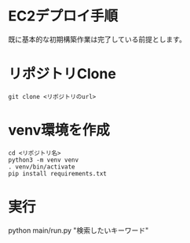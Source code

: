 EC2デプロイ手順
====
既に基本的な初期構築作業は完了している前提とします。

# リポジトリClone
```
git clone <リポジトリのurl>
```

# venv環境を作成
```
cd <リポジトリ名>
python3 -m venv venv
. venv/bin/activate
pip install requirements.txt
```

# 実行
python main/run.py "検索したいキーワード"
